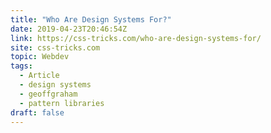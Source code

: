 ```yaml
---
title: "Who Are Design Systems For?"
date: 2019-04-23T20:46:54Z
link: https://css-tricks.com/who-are-design-systems-for/
site: css-tricks.com
topic: Webdev
tags:
  - Article
  - design systems
  - geoffgraham
  - pattern libraries
draft: false
---
```

